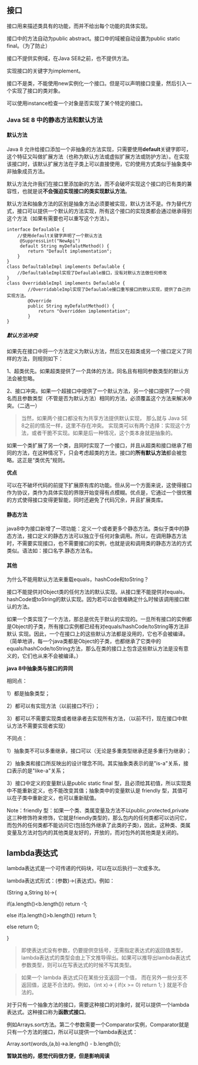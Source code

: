 ## 接口

接口用来描述类具有的功能，而并不给出每个功能的具体实现。

接口中的方法自动为public abstract。接口中的域被自动设置为public static final。（为了防止）

接口不提供实例域，在Java SE8之前，也不提供方法。

实现接口的关键字为implement。

接口不是类，不能使用new实例化一个接口。但是可以声明接口变量，然后引入一个实现了接口的类对象。

可以使用instance检查一个对象是否实现了某个特定的接口。

### Java SE 8 中的静态方法和默认方法

#### 默认方法

Java 8 允许给接口添加一个非抽象的方法实现，只需要使用**default**关键字即可，这个特征又叫做扩展方法（也称为默认方法或虚拟扩展方法或防护方法）。在实现该接口时，该默认扩展方法在子类上可以直接使用，它的使用方式类似于抽象类中非抽象成员方法。

默认方法允许我们在接口里添加新的方法，而不会破坏实现这个接口的已有类的兼容性，也就是说**不会强迫实现接口的类实现默认方法**。

默认方法和抽象方法的区别是抽象方法必须要被实现，默认方法不是。作为替代方式，接口可以提供一个默认的方法实现，所有这个接口的实现类都会通过继承得到这个方法（如果有需要也可以重写这个方法）。

```
interface Defaulable {
    //使用default关键字声明了一个默认方法
     @SuppressLint("NewApi")
     default String myDefalutMethod() {
        return "Default implementation";
    }
}
class DefaultableImpl implements Defaulable {
    //DefaultableImpl实现了Defaulable接口，没有对默认方法做任何修改
}
class OverridableImpl implements Defaulable {
        //OverridableImpl实现了Defaulable接口重写接口的默认实现，提供了自己的实现方法。
        @Override
        public String myDefalutMethod() {
            return "Overridden implementation";
        }
}
```

##### 默认方法冲突

如果先在接口中将一个方法定义为默认方法，然后又在超类或另一个接口定义了同样的方法，则规则如下：

1、超类优先。如果超类提供了一个具体的方法，同名且有相同参数类型的默认方法会被忽略。

2、接口冲突。如果一个超接口中提供了一个默认方法，另一个接口提供了一个同名而且参数类型（不管是否为默认方法）相同的方法，必须覆盖这个方法来解决冲突。（二选一）

>当然，如果两个接口都没有为共享方法提供默认实现， 那么就与 Java SE 8之前的情况一样，这里不存在冲突。 实现类可以有两个选择：实现这个方法，或者干脆不实现。如果是后一种情况，这个类本身就是抽象的。

如果一个类扩展了另一个类，且同时实现了一个接口，并且从超类和接口继承了相同的方法，在这种情况下，只会考虑超类的方法，接口的**所有默认方法**都会被忽略。这正是“类优先”规则。

**优点**

可以在不破坏代码的前提下扩展原有库的功能。但从另一个方面来说，这使得接口作为协议，类作为具体实现的界限开始变得有点模糊。优点是，它通过一个很优雅的方式使得接口变得更智能，同时还避免了代码冗余，并且扩展类库。

#### 静态方法

java8中为接口新增了一项功能：定义一个或者更多个静态方法。类似于类中的静态方法，接口定义的静态方法可以独立于任何对象调用。所以，在调用静态方法时，不需要实现接口，也不需要接口的实例，也就是说和调用类的静态方法的方式类似。语法如：接口名字.静态方法名。

#### 其他

为什么不能用默认方法来重载equals，hashCode和toString？

接口不能提供对Object类的任何方法的默认实现。从接口里不能提供对equals，hashCode或toString的默认实现。因为若可以会很难确定什么时候该调用接口默认的方法。

如果一个类实现了一个方法，那总是优先于默认的实现的。一旦所有接口的实例都是Object的子类，所有接口实例都已经有对equals/hashCode/toString等方法非默认 实现。因此，一个在接口上的这些默认方法都是没用的，它也不会被编译。（简单地讲，每一个java类都是Object的子类，也都继承了它类中的equals/hashCode/toString方法，那么在类的接口上包含这些默认方法是没有意义的，它们也从来不会被编译。）



**java 8中抽象类与接口的异同**

相同点：

1）都是抽象类型；

2）都可以有实现方法（以前接口不行）；

3）都可以不需要实现类或者继承者去实现所有方法，（以前不行，现在接口中默认方法不需要实现者实现）

不同点：

1）抽象类不可以多重继承，接口可以（无论是多重类型继承还是多重行为继承）；

2）抽象类和接口所反映出的设计理念不同。其实抽象类表示的是"is-a"关系，接口表示的是"like-a"关系；

3）接口中定义的变量默认是public static final 型，且必须给其初值，所以实现类中不能重新定义，也不能改变其值；抽象类中的变量默认是 friendly 型，其值可以在子类中重新定义，也可以重新赋值。

Note：friendly 型：如果一个类、类属变量及方法不以public,protected,private这三种修饰符来修饰，它就是friendly类型的，那么包内的任何类都可以访问它，而包外的任何类都不能访问它(包括包外继承了此类的子类)，因此，这种类、类属变量及方法对包内的其他类是友好的，开放的，而对包外的其他类是关闭的。

## lambda表达式

lambda表达式是一个可传递的代码块，可以在以后执行一次或多次。

lambda表达式形式：(参数)->{表达式}。例如：

(String a,String b)->{

if(a.length()<b.length()) return -1;

else if(a.length()>b.length()) return 1;

else return 0;

}

>即使表达式没有参数，仍要提供空括号，无需指定表达式的返回值类型，lambda表达式的类型会由上下文推导得出。如果可以推导出lambda表达式参数类型，则可以在写表达式的时候不写其类型。

>如果一个 lambda 表达式只在某些分支返回一个值， 而在另外一些分支不返回值，这是不合法的。例如，（int x)-> { if(x >= 0) return 1; } 就是不合法的。

对于只有一个抽象方法的接口，需要这种接口的对象时，就可以提供一个lambda表达式。这种接口称为**函数式接口**。

例如Arrays.sort方法。第二个参数需要一个Comparator实例，Comparator就是只有一个方法的接口，所以可以提供一个lambda表达式：

Array.sort(words,(a,b)->a.length() - b.length());

**暂缺其他的，感觉代码很方便，但是影响阅读**
